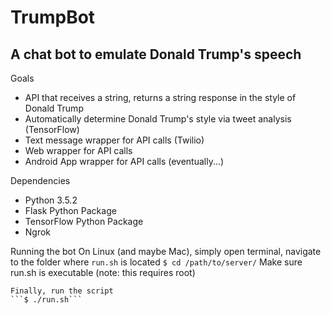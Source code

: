 # TrumpBot
## A chat bot to emulate Donald Trump's speech

Goals
+ API that receives a string, returns a string response in the style of Donald Trump
+ Automatically determine Donald Trump's style via tweet analysis (TensorFlow)
+ Text message wrapper for API calls (Twilio)
+ Web wrapper for API calls
+ Android App wrapper for API calls (eventually...)


Dependencies
+ Python 3.5.2
+ Flask Python Package
+ TensorFlow Python Package
+ Ngrok

Running the bot
On Linux (and maybe Mac), simply open terminal, navigate to the folder where `run.sh` is located
```$ cd /path/to/server/```
Make sure run.sh is executable (note: this requires root)
```$ chmod +x run.sh
Finally, run the script    
```$ ./run.sh```
